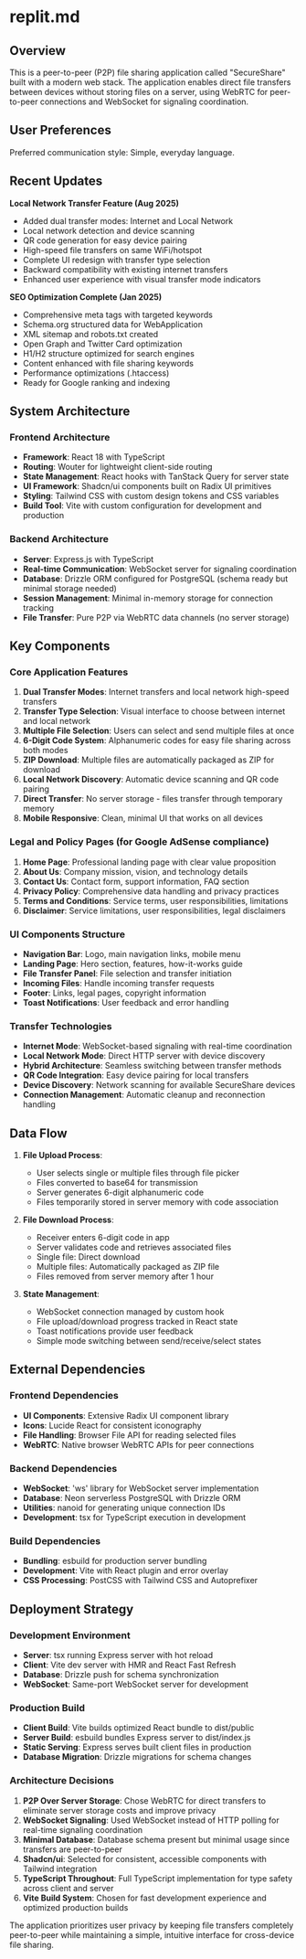 # replit.md

## Overview

This is a peer-to-peer (P2P) file sharing application called "SecureShare" built with a modern web stack. The application enables direct file transfers between devices without storing files on a server, using WebRTC for peer-to-peer connections and WebSocket for signaling coordination.

## User Preferences

Preferred communication style: Simple, everyday language.

## Recent Updates

**Local Network Transfer Feature (Aug 2025)**
- Added dual transfer modes: Internet and Local Network
- Local network detection and device scanning
- QR code generation for easy device pairing
- High-speed file transfers on same WiFi/hotspot
- Complete UI redesign with transfer type selection
- Backward compatibility with existing internet transfers
- Enhanced user experience with visual transfer mode indicators

**SEO Optimization Complete (Jan 2025)**
- Comprehensive meta tags with targeted keywords
- Schema.org structured data for WebApplication
- XML sitemap and robots.txt created
- Open Graph and Twitter Card optimization
- H1/H2 structure optimized for search engines
- Content enhanced with file sharing keywords
- Performance optimizations (.htaccess)
- Ready for Google ranking and indexing

## System Architecture

### Frontend Architecture
- **Framework**: React 18 with TypeScript
- **Routing**: Wouter for lightweight client-side routing
- **State Management**: React hooks with TanStack Query for server state
- **UI Framework**: Shadcn/ui components built on Radix UI primitives
- **Styling**: Tailwind CSS with custom design tokens and CSS variables
- **Build Tool**: Vite with custom configuration for development and production

### Backend Architecture
- **Server**: Express.js with TypeScript
- **Real-time Communication**: WebSocket server for signaling coordination
- **Database**: Drizzle ORM configured for PostgreSQL (schema ready but minimal storage needed)
- **Session Management**: Minimal in-memory storage for connection tracking
- **File Transfer**: Pure P2P via WebRTC data channels (no server storage)

## Key Components

### Core Application Features
1. **Dual Transfer Modes**: Internet transfers and local network high-speed transfers
2. **Transfer Type Selection**: Visual interface to choose between internet and local network
3. **Multiple File Selection**: Users can select and send multiple files at once
4. **6-Digit Code System**: Alphanumeric codes for easy file sharing across both modes
5. **ZIP Download**: Multiple files are automatically packaged as ZIP for download
6. **Local Network Discovery**: Automatic device scanning and QR code pairing
7. **Direct Transfer**: No server storage - files transfer through temporary memory
8. **Mobile Responsive**: Clean, minimal UI that works on all devices

### Legal and Policy Pages (for Google AdSense compliance)
1. **Home Page**: Professional landing page with clear value proposition
2. **About Us**: Company mission, vision, and technology details
3. **Contact Us**: Contact form, support information, FAQ section
4. **Privacy Policy**: Comprehensive data handling and privacy practices
5. **Terms and Conditions**: Service terms, user responsibilities, limitations
6. **Disclaimer**: Service limitations, user responsibilities, legal disclaimers

### UI Components Structure
- **Navigation Bar**: Logo, main navigation links, mobile menu
- **Landing Page**: Hero section, features, how-it-works guide
- **File Transfer Panel**: File selection and transfer initiation
- **Incoming Files**: Handle incoming transfer requests
- **Footer**: Links, legal pages, copyright information
- **Toast Notifications**: User feedback and error handling

### Transfer Technologies
- **Internet Mode**: WebSocket-based signaling with real-time coordination
- **Local Network Mode**: Direct HTTP server with device discovery
- **Hybrid Architecture**: Seamless switching between transfer methods
- **QR Code Integration**: Easy device pairing for local transfers
- **Device Discovery**: Network scanning for available SecureShare devices
- **Connection Management**: Automatic cleanup and reconnection handling

## Data Flow

1. **File Upload Process**:
   - User selects single or multiple files through file picker
   - Files converted to base64 for transmission
   - Server generates 6-digit alphanumeric code
   - Files temporarily stored in server memory with code association

2. **File Download Process**:
   - Receiver enters 6-digit code in app
   - Server validates code and retrieves associated files
   - Single file: Direct download
   - Multiple files: Automatically packaged as ZIP file
   - Files removed from server memory after 1 hour

3. **State Management**:
   - WebSocket connection managed by custom hook
   - File upload/download progress tracked in React state
   - Toast notifications provide user feedback
   - Simple mode switching between send/receive/select states

## External Dependencies

### Frontend Dependencies
- **UI Components**: Extensive Radix UI component library
- **Icons**: Lucide React for consistent iconography
- **File Handling**: Browser File API for reading selected files
- **WebRTC**: Native browser WebRTC APIs for peer connections

### Backend Dependencies
- **WebSocket**: 'ws' library for WebSocket server implementation
- **Database**: Neon serverless PostgreSQL with Drizzle ORM
- **Utilities**: nanoid for generating unique connection IDs
- **Development**: tsx for TypeScript execution in development

### Build Dependencies
- **Bundling**: esbuild for production server bundling
- **Development**: Vite with React plugin and error overlay
- **CSS Processing**: PostCSS with Tailwind CSS and Autoprefixer

## Deployment Strategy

### Development Environment
- **Server**: tsx running Express server with hot reload
- **Client**: Vite dev server with HMR and React Fast Refresh
- **Database**: Drizzle push for schema synchronization
- **WebSocket**: Same-port WebSocket server for development

### Production Build
- **Client Build**: Vite builds optimized React bundle to dist/public
- **Server Build**: esbuild bundles Express server to dist/index.js
- **Static Serving**: Express serves built client files in production
- **Database Migration**: Drizzle migrations for schema changes

### Architecture Decisions

1. **P2P Over Server Storage**: Chose WebRTC for direct transfers to eliminate server storage costs and improve privacy
2. **WebSocket Signaling**: Used WebSocket instead of HTTP polling for real-time signaling coordination
3. **Minimal Database**: Database schema present but minimal usage since transfers are peer-to-peer
4. **Shadcn/ui**: Selected for consistent, accessible components with Tailwind integration
5. **TypeScript Throughout**: Full TypeScript implementation for type safety across client and server
6. **Vite Build System**: Chosen for fast development experience and optimized production builds

The application prioritizes user privacy by keeping file transfers completely peer-to-peer while maintaining a simple, intuitive interface for cross-device file sharing.
